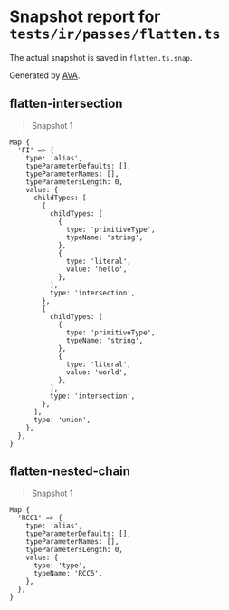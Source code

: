 # Snapshot report for `tests/ir/passes/flatten.ts`

The actual snapshot is saved in `flatten.ts.snap`.

Generated by [AVA](https://avajs.dev).

## flatten-intersection

> Snapshot 1

    Map {
      'FI' => {
        type: 'alias',
        typeParameterDefaults: [],
        typeParameterNames: [],
        typeParametersLength: 0,
        value: {
          childTypes: [
            {
              childTypes: [
                {
                  type: 'primitiveType',
                  typeName: 'string',
                },
                {
                  type: 'literal',
                  value: 'hello',
                },
              ],
              type: 'intersection',
            },
            {
              childTypes: [
                {
                  type: 'primitiveType',
                  typeName: 'string',
                },
                {
                  type: 'literal',
                  value: 'world',
                },
              ],
              type: 'intersection',
            },
          ],
          type: 'union',
        },
      },
    }

## flatten-nested-chain

> Snapshot 1

    Map {
      'RCC1' => {
        type: 'alias',
        typeParameterDefaults: [],
        typeParameterNames: [],
        typeParametersLength: 0,
        value: {
          type: 'type',
          typeName: 'RCC5',
        },
      },
    }
